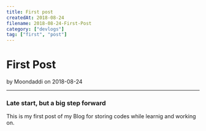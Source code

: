 ```yaml
---
title: First post
createdAt: 2018-08-24
filename: 2018-08-24-First-Post
category: ["devlogs"]
tag: ["first", "post"]
---
```


# First Post

by Moondaddi on 2018-08-24

---

### Late start, but a big step forward

This is my first post of my Blog for storing codes while learnig and working on.
